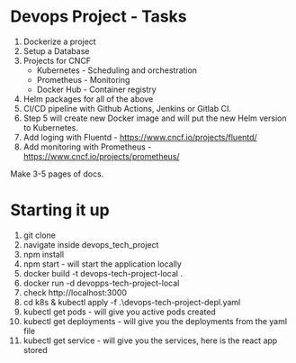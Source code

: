 # Devops Project - Tasks

1. Dockerize a project
2. Setup a Database
3. Projects for CNCF
    - Kubernetes - Scheduling and orchestration
    - Prometheus - Monitoring
    - Docker Hub - Container registry
4. Helm packages for all of the above
5. CI/CD pipeline with Github Actions, Jenkins or Gitlab CI.
6. Step 5 will create new Docker image and will put the new Helm version to Kubernetes.
7. Add loging with Fluentd - https://www.cncf.io/projects/fluentd/
8. Add monitoring with Prometheus - https://www.cncf.io/projects/prometheus/

Make 3-5 pages of docs.


# Starting it up
1. git clone
2. navigate inside devops_tech_project
3. npm install
4. npm start - will start the application locally
5. docker build -t devops-tech-project-local .
6. docker run -d devopps-tech-project-local
7. check http://localhost:3000
8. cd k8s & kubectl apply -f .\devops-tech-project-depl.yaml
9. kubectl get pods - will give you active pods created
10. kubectl get deployments - will give you the deployments from the yaml file
11. kubectl get service - will give you the services, here is the react app stored
